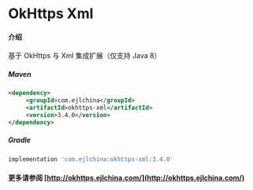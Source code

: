 # OkHttps Xml

#### 介绍

基于 OkHttps 与 Xml 集成扩展（仅支持 Java 8）


##### Maven

```xml
<dependency>
     <groupId>com.ejlchina</groupId>
     <artifactId>okhttps-xml</artifactId>
     <version>3.4.0</version>
</dependency>
```

##### Gradle

```groovy
implementation 'com.ejlchina:okhttps-xml:3.4.0'
```

#### 更多请参阅 [http://okhttps.ejlchina.com/](http://okhttps.ejlchina.com/)
